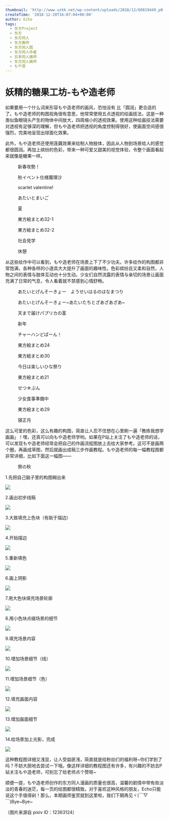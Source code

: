 ```yaml
---
thumbnail: 'http://www.uzkk.net/wp-content/uploads/2018/12/60819449_p0-825x510.png'
createTime: '2018-12-20T16:07:04+00:00'
author: Echo
tags:
  - 东方Project
  - 东方
  - 东方同人
  - 东方画师
  - 东方同人图
  - 东方同人作者
  - 日本同人画师
  - 东方同人画师
  - もや造
---
```


# 妖精的糖果工坊-もや造老师

如果要用一个什么词来形容もや造老师的画风，恐怕没有 比「圆润」更合适的了。もや造老师的构图视角很有意思，他常常使用五点透视的绘画技法，这是一种类似鱼眼镜头产生的物体中间放大，四周缩小的透视效果。使用这种绘画技法需要对透视有足够深的理解，但もや造老师把透视的角度控制得很好，使画面空间感很强烈，完美地呈现出球面化效果。

此外，もや造老师还使用莲藕效果来绘制人物肢体，因此从人物到场景给人的感觉都很圆润。再加上缤纷的色彩，带来一种可爱又甜美的视觉体验，令整个画面看起来就像是糖果一样。

<figure>
  <img src="http://www.uzkk.net/wp-content/uploads/2018/12/60819449_p0.png" alt=""/>
  <figcaption>新春攻勢！</figcaption>
</figure>

<figure>
  <img src="http://www.uzkk.net/wp-content/uploads/2018/12/59140783_p0.png" alt=""/>
  <figcaption>秋イベント仕様魔理沙</figcaption>
</figure>

<figure>
  <img src="http://www.uzkk.net/wp-content/uploads/2018/12/61520492_p0.png" alt=""/>
  <figcaption>scarlet valentine!</figcaption>
</figure>

<figure>
  <img src="http://www.uzkk.net/wp-content/uploads/2018/12/62733582_p0-1.png" alt=""/>
  <figcaption>あたいとまいご</figcaption>
</figure>

<figure>
  <img src="http://www.uzkk.net/wp-content/uploads/2018/12/64752273_p0.png" alt=""/>
  <figcaption>夏</figcaption>
</figure>

<figure>
  <img src="http://www.uzkk.net/wp-content/uploads/2018/12/62878416_p0.jpg" alt=""/>
  <figcaption>東方絵まとめ32-1</figcaption>
</figure>

<figure>
  <img src="http://www.uzkk.net/wp-content/uploads/2018/12/62878416_p1.jpg" alt=""/>
  <figcaption>東方絵まとめ32-2</figcaption>
</figure>

<figure>
  <img src="http://www.uzkk.net/wp-content/uploads/2018/12/59935738_p0.png" alt=""/>
  <figcaption>社会見学</figcaption>
</figure>

<figure>
  <img src="http://www.uzkk.net/wp-content/uploads/2018/12/60427610_p0.jpg" alt=""/>
  <figcaption>休憩</figcaption>
</figure>

从这些绘作中可以看到，もや造老师在场景上下了不少功夫。许多绘作的构图都非常饱满，各种各样的小道具大大提升了画面的趣味性。色彩缤纷且又柔和自然，人物之间的表情与肢体互动也十分生动。少女们自然流露的表情与亲切的场景让画面充满了日常的气息，令人看着就不禁感到心情舒畅。

<figure>
  <img src="http://www.uzkk.net/wp-content/uploads/2018/12/70018393_p0.png" alt=""/>
  <figcaption>あたいとげんそーきょー　ようせいはるのはなまつり</figcaption>
</figure>

<figure>
  <img src="http://www.uzkk.net/wp-content/uploads/2018/12/70054124_p0.jpg" alt=""/>
  <figcaption>あたいとげんそーきょー~あたいたちとざあざあざあ~</figcaption>
</figure>

<figure>
  <img src="http://www.uzkk.net/wp-content/uploads/2018/12/61644366_p0.png" alt=""/>
  <figcaption>天まで届けパプリカの茎</figcaption>
</figure>

<figure>
  <img src="http://www.uzkk.net/wp-content/uploads/2018/12/60696878_p0.png" alt=""/>
  <figcaption>新年</figcaption>
</figure>

<figure>
  <img src="http://www.uzkk.net/wp-content/uploads/2018/12/58673627_p0.jpg" alt=""/>
  <figcaption>チャーハンどぱーん！</figcaption>
</figure>

<figure>
  <img src="http://www.uzkk.net/wp-content/uploads/2018/12/59041446_p0.jpg" alt=""/>
  <figcaption>東方絵まとめ24</figcaption>
</figure>

<figure>
  <img src="http://www.uzkk.net/wp-content/uploads/2018/12/61738856_p0.jpg" alt=""/>
  <figcaption>東方絵まとめ30</figcaption>
</figure>

<figure>
  <img src="http://www.uzkk.net/wp-content/uploads/2018/12/62012800_p0.png" alt=""/>
  <figcaption>今日は楽しいひな祭り</figcaption>
</figure>

<figure>
  <img src="http://www.uzkk.net/wp-content/uploads/2018/12/57104368_p1.jpg" alt=""/>
  <figcaption>東方絵まとめ21</figcaption>
</figure>

<figure>
  <img src="http://www.uzkk.net/wp-content/uploads/2018/12/61270558_p0.png" alt=""/>
  <figcaption>せつ☆ぶん</figcaption>
</figure>

<figure>
  <img src="http://www.uzkk.net/wp-content/uploads/2018/12/61288856_p0.png" alt=""/>
  <figcaption>少女食事準備中</figcaption>
</figure>

<figure>
  <img src="http://www.uzkk.net/wp-content/uploads/2018/12/61348035_p0.jpg" alt=""/>
  <figcaption>東方絵まとめ29</figcaption>
</figure>

<figure>
  <img src="http://www.uzkk.net/wp-content/uploads/2018/12/60696814_p0.jpg" alt=""/>
  <figcaption>寝正月</figcaption>
</figure>

这么可爱的色彩，这么有趣的构图，简直让人忍不住想在心里刷一遍「教练我想学画画」！嘿，还真可以向もや造老师学哟。如果在P站上关注了もや造老师的话，可以发现もや造老师经常会把自己的作画流程图放上去给大家参考。这可不是画两个圈，再画成草图，然后就画出成稿三步作画教程。もや造老师的每一幅教程图都非常详细，比如下面这一幅图——

<figure>
  <img src="http://www.uzkk.net/wp-content/uploads/2018/12/59675705_p0.jpg" alt=""/>
  <figcaption>祭の秋</figcaption>
</figure>

1.先把自己脑子里的构图糊出来

![](http://www.uzkk.net/wp-content/uploads/2018/12/59675705_p1.jpg)

2.画出初步线稿

![](http://www.uzkk.net/wp-content/uploads/2018/12/59675705_p2.jpg)

3.大致填充上色块（有助于描边）

![](http://www.uzkk.net/wp-content/uploads/2018/12/59675705_p3.jpg)

4.开始描边

![](http://www.uzkk.net/wp-content/uploads/2018/12/59675705_p4.jpg)

5.重新填色

![](http://www.uzkk.net/wp-content/uploads/2018/12/59675705_p5.jpg)

6.画上阴影

![](http://www.uzkk.net/wp-content/uploads/2018/12/59675705_p6.jpg)

7.用大色块填充场景轮廓

![](http://www.uzkk.net/wp-content/uploads/2018/12/59675705_p7.jpg)

8.用小色块点缀场景的细节

![](http://www.uzkk.net/wp-content/uploads/2018/12/59675705_p8.jpg)

9.填充场景内容

![](http://www.uzkk.net/wp-content/uploads/2018/12/59675705_p9.jpg)

10.增加场景细节（线）

![](http://www.uzkk.net/wp-content/uploads/2018/12/59675705_p10.jpg)

11.增加场景细节（色）

![](http://www.uzkk.net/wp-content/uploads/2018/12/59675705_p11.jpg)

12.填充画面内容

![](http://www.uzkk.net/wp-content/uploads/2018/12/59675705_p12.jpg)

13.增加画面细节

![](http://www.uzkk.net/wp-content/uploads/2018/12/59675705_p13.jpg)

14.给场景加上光影，完成

![](http://www.uzkk.net/wp-content/uploads/2018/12/59675705_p14.jpg)

这种教程图详细又浅显，让人受益匪浅，简直就是给粉丝们的福利呀~你们学到了吗？不妨大胆地去尝试一下哦。像这样详细的教程图还有许多，有兴趣的不妨去P站关注もや造老师，可别忘了给老师点个赞呀~

顺便一提，もや造老师创作的东方同人漫画的质量也很高，温馨的剧情中带有些淡淡的青春的迷茫，每一页的绘图都很精致。对于喜欢这种风格的朋友，Echo只能说这个手值得剁！那么，本期画师鉴赏就到这里啦，我们下期再见ヾ(￣▽￣)Bye~Bye~

（图片来源自 pixiv ID：12363124）

